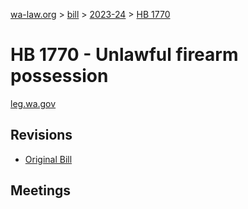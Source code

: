 [wa-law.org](/) > [bill](/bill/) > [2023-24](/bill/2023-24/) > [HB 1770](/bill/2023-24/hb/1770/)

# HB 1770 - Unlawful firearm possession
[leg.wa.gov](https://app.leg.wa.gov/billsummary?BillNumber=1770&Year=2023&Initiative=false)

## Revisions
* [Original Bill](1/)

## Meetings